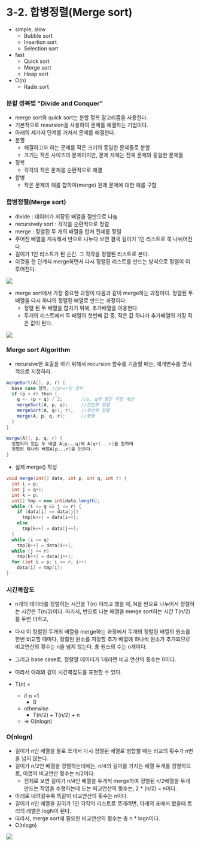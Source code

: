 # 3-2. 합병정렬(Merge sort)

- simple, slow
  - Bubble sort
  - Insertion sort
  - Selection sort
- fast
  - Quick sort
  - Merge sort
  - Heap sort
- O(n)
  - Radix sort 

### 분할 정복법 "Divide and Conquer"

* merge sort와 quick sort는 분할 정복 알고리즘을 사용한다.
* 기본적으로 resursion을 사용하여 문제를 해결하는 기법이다.
* 아래의 세가지 단계를 거쳐서 문제를 해결한다.
* 분할
  * 해결하고자 하는 문제를 작은 크기의 동일한 문제들로 분할
  * 크기는 작은 사이즈의 문제이지만, 문제 자체는 전체 문제와 동일한 문제들
* 정복
  * 각각의 작은 문제를 순환적으로 해결
* 합병
  * 작은 문제의 해를 합하여(merge) 원래 문제에 대한 해를 구함

### 합병정렬(Merge sort)

* divide : 데이터가 저장된 배열을 절반으로 나눔
* recursively sort : 각각을 순환적으로 정렬
* merge : 정렬된 두 개의 배열을 합쳐 전체를 정렬
* 주어진 배열을 계속해서 반으로 나누다 보면 결국 길이가 1인 리스트로 쭉 나뉘어진다.
* 길이가 1인 리스트가 된 순간. 그 각각을 정렬된 리스트로 본다.
* 이것을 한 단계식 merge하면서 다시 정렬된 리스트를 만드는 방식으로 정렬이 이루어진다.

![](https://github.com/namjunemy/TIL/blob/master/Algorithm/img/merge_01.png?raw=true)

* merge sort에서 가장 중요한 과정이 다음과 같이 merge하는 과정이다. 정렬된 두 배열을 다시 하나의 정렬된 배열로 만드는 과정이다.
  * 정렬 된 두 배열을 합치기 위해, 추가배열을 이용한다.
  * 두개의 리스트에서 두 배열의 첫번째 값 중, 작은 값 하나가 추가배열의 가장 작은 값이 된다.

![](https://github.com/namjunemy/TIL/blob/master/Algorithm/img/merge_02.png?raw=true)

### Merge sort Algorithm

* recursive한 호출을 하기 위해서 recursion 함수를 기술할 때는, 매개변수를 명시적으로 지정하라.

```java
mergeSort(A[], p, r) {
  base case 정의; //p>=r인 경우
  if (p < r) then {
    q <- (p + q) / 2;		//p, q의 중간 지점 계산
    mergeSort(A, p, q);		//전반부 정렬
    mergeSort(A, q+1, r);	//후반부 정렬
    merge(A, p, q, r);		//합병
  }
}

merge(A[], p, q, r) {
  정렬되어 있는 두 배열 A[p...q]와 A[q+1...r]을 합하여
  정렬된 하나의 배열A[p...r]을 만든다.
}
```

* 실제 merge() 작성

```java
void merge(int[] data, int p, int q, int r) {
  int i = p;
  int j = q+1;
  int k = p;
  int[] tmp = new int[data.length];
  while (i <= q && j <= r) {
    if (data[i] <= data[j])
      tmp[k++] = data[i++];
    else 
      tmp[k++] = data[j++];
  }
  while (i <= q)
    tmp[k++] = data[i++];
  while (j <= r)
    tmp[k++] = data[j++];
  for (int i = p; i <= r; i++)
    data[i] = tmp[i];
}
```

### 시간복잡도

* n개의 데이터를 정렬하는 시간을 T(n) 이라고 했을 때, N을 반으로 나누어서 정렬하는 시간은 T(n/2)이다. 따라서, 반으로 나눈 배열을 merge sort하는 시간 T(n/2)를 두번 더하고,
* 다시 이 정렬된 두개의 배열을 merge하는 과정에서 두개의 정렬된 배열의 원소를 한번 비교할 때마다, 정렬된 원소를 저장할 추가 배열에 하나씩 원소가 추가되므로 비교연산의 횟수는 n을 넘지 않는다. 총 원소의 수는 n개이다.
* 그리고 base case로, 정렬할 데이터가 1개라면 비교 연산의 횟수는 0이다.
* 따라서 아래와 같이 시간복잡도를 표현할 수 있다.


* T(n) = 
  * if n =1
    * 0
  * otherwise
    * T(n/2) + T(n/2) + n
  * => O(nlogn)

### O(nlogn)

* 길이가 n인 배열을 둘로 쪼개서 다시 정렬된 배열로 병합할 때는 비교의 횟수가 n번을 넘지 않는다.
* 길이가 n/2인 배열을 정렬하는데에는, n/4의 길이를 가지는 배열 두개를 정렬하므로, 이것의 비교연산 횟수는 n/2이다.
  * 전체로 보면 길이가 n/4인 배열을 두개씩 merge하여 정렬된 n/2배열을 두개 만드는 작업을 수행하는데 드는 비교연산의 횟수는, 2 * (n/2) = n이다.
* 아래로 내려갈수록 똑같이 비교연산의 횟수는 n이다.
* 길이가 n인 배열을 길이가 1인 각각의 리스트로 쪼개려면, 아래의 표에서 봤을때 트리의 레벨은 logN이 된다.
* 따라서, merge sort에 필요한 비교연산의 횟수는 총 n * logn이다.
* O(nlogn)

![](https://github.com/namjunemy/TIL/blob/master/Algorithm/img/merge_03.png?raw=true)

